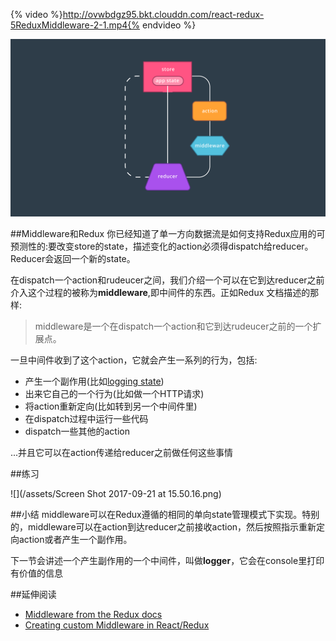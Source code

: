 {% video %}http://ovwbdgz95.bkt.clouddn.com/react-redux-5ReduxMiddleware-2-1.mp4{% endvideo %}

![](/assets/redux-middleware)


##Middleware和Redux
你已经知道了单一方向数据流是如何支持Redux应用的可预测性的:要改变store的state，描述变化的action必须得dispatch给reducer。Reducer会返回一个新的state。

在dispatch一个action和rudeucer之间，我们介绍一个可以在它到达reducer之前介入这个过程的被称为**middleware**,即中间件的东西。正如Redux 文档描述的那样:
>middleware是一个在dispatch一个action和它到达rudeucer之前的一个扩展点。

一旦中间件收到了这个action，它就会产生一系列的行为，包括:
- 产生一个副作用(比如[logging state](https://github.com/evgenyrodionov/redux-logger))
- 出来它自己的一个行为(比如做一个HTTP请求)
- 将action重新定向(比如转到另一个中间件里)
- 在dispatch过程中运行一些代码
- dispatch一些其他的action

...并且它可以在action传递给reducer之前做任何这些事情

##练习

![](/assets/Screen Shot 2017-09-21 at 15.50.16.png)

##小结
middleware可以在Redux遵循的相同的单向state管理模式下实现。特别的，middleware可以在action到达reducer之前接收action，然后按照指示重新定向action或者产生一个副作用。

下一节会讲述一个产生副作用的一个中间件，叫做**logger**，它会在console里打印有价值的信息

##延伸阅读
- [Middleware from the Redux docs](http://redux.js.org/docs/advanced/Middleware.html)
- [Creating custom Middleware in React/Redux](https://medium.com/@jihdeh/creating-custom-middleware-in-react-redux-961570459ecb)